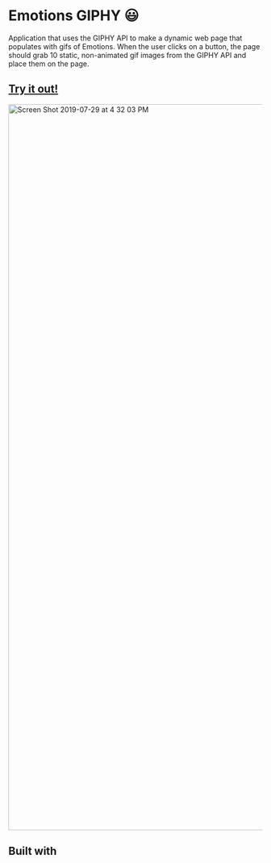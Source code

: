 # Emotions GIPHY :smiley:
Application that uses the GIPHY API to make a dynamic web page that populates with gifs of Emotions.
When the user clicks on a button, the page should grab 10 static, non-animated gif images from the GIPHY API and place them on the page.

## [Try it out!](https://parisapahlevan.github.io/GifTastic)
<img width="1440" alt="Screen Shot 2019-07-29 at 4 32 03 PM" src="https://user-images.githubusercontent.com/33634179/62080450-aea01300-b21e-11e9-9834-a6d10ecdd69f.png">

## Built with

